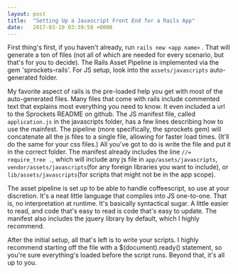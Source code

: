 ```yaml
---
layout: post
title:  "Setting Up a Javascript Front End for a Rails App"
date:   2017-03-10 03:39:58 +0000
---
```



First thing's first, if you haven't already, run `rails new <app name>` .  That will generate a ton of files (not all of which are needed for every scenario, but that's for you to decide).  The Rails Asset Pipeline is implemented via the gem 'sprockets-rails'.  For JS setup, look into the `assets/javascripts` auto-generated folder. 

My favorite aspect of rails is the pre-loaded help you get with most of the auto-generated files.  Many files that come with rails include commented text that explains most everything you need to know.  It even included a url to the Sprockets README on github.  The JS manifest file, called `application.js` in the javascripts folder, has a few lines describing how to use the mainfest.  The pipeline (more specifically, the sprockets gem) will concatenate all the js files to a single file, allowing for faster load times.  (It'll do the same for your css files.) All you've got to do is write the file and put it in the correct folder.  The manifest already includes the line `//= require_tree .`, which will include any js file in `app/assets/javascripts`, `vendor/assets/javascripts`(for any foreign libraries you want to include), or `lib/assets/javascripts`(for scripts that might not be in the app scope).

The asset pipeline is set up to be able to handle coffeescript, so use at your discretion.  It's a neat little language that compiles into JS one-to-one.  That is, no interpretation at runtime. It's basically syntactical sugar.  A little easier to read, and code that's easy to read is code that's easy to update.  The manifest also includes the jquery library by default, which I highly recommend.

After the initial setup, all that's left is to write your scripts.  I highly recommend starting off the file with a $(document).ready() statement, so you're sure everything's loaded before the script runs.  Beyond that, it's all up to you.
